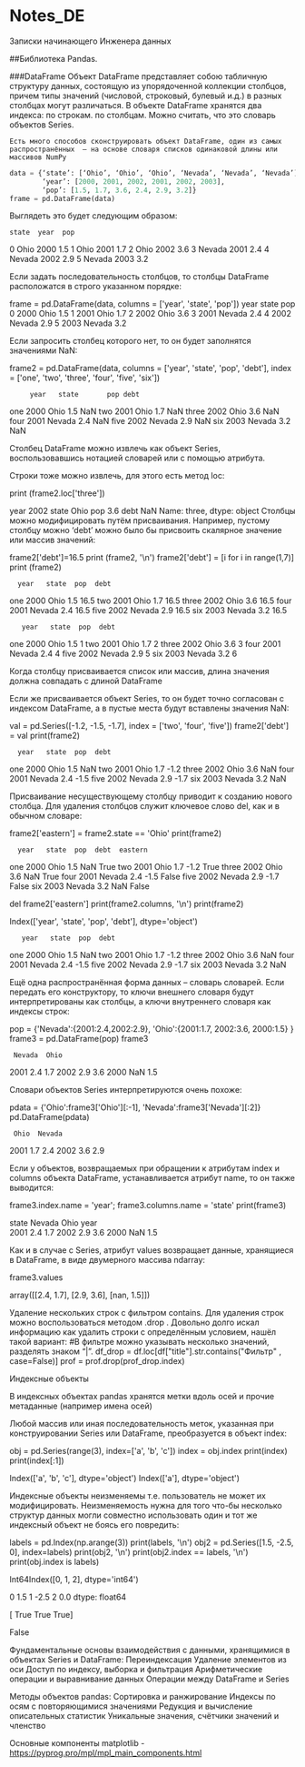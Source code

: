 # Notes_DE
Записки начинающего Инженера данных

##Библиотека Pandas.

###DataFrame
Объект DataFrame представляет собою табличную структуру данных, состоящую из упорядоченной коллекции столбцов, причем типы значений (числовой, строковый, булевый и.д.) в разных столбцах могут различаться.
	В объекте DataFrame хранятся два индекса:
по строкам.
по столбцам.
Можно считать, что это словарь объектов Series.

	Есть много способов сконструировать объект DataFrame, один из самых распространённых  – на основе словаря списков одинаковой длины или массивов NumPy

```python
data = {‘state’: [‘Ohio’, ‘Ohio’, ‘Ohio’, ‘Nevada’, ‘Nevada’, ‘Nevada’],
		‘year’: [2000, 2001, 2002, 2001, 2002, 2003],
		‘pop’: [1.5, 1.7, 3.6, 2.4, 2.9, 3.2]}
frame = pd.DataFrame(data)
```
Выглядеть это будет следующим образом:

    state  year  pop
0    Ohio  2000  1.5
1    Ohio  2001  1.7
2    Ohio  2002  3.6
3  Nevada  2001  2.4
4  Nevada  2002  2.9
5  Nevada  2003  3.2


Если задать последовательность столбцов, то столбцы DataFrame расположатся в строго указанном порядке:

frame = pd.DataFrame(data, columns = ['year', 'state', 'pop'])
   year   state  pop
0  2000    Ohio  1.5
1  2001    Ohio  1.7
2  2002    Ohio  3.6
3  2001  Nevada  2.4
4  2002  Nevada  2.9
5  2003  Nevada  3.2


Если запросить столбец которого нет, то он будет заполнятся значениями NaN:

frame2 = pd.DataFrame(data, columns = ['year', 'state', 'pop', 'debt'],
                      index = ['one', 'two', 'three', 'four', 'five', 'six'])


         year	state		pop	debt
one	2000	Ohio		1.5	NaN
two	2001	Ohio		1.7	NaN
three	2002	Ohio		3.6	NaN
four	2001	Nevada	2.4	NaN
five	2002	Nevada	2.9	NaN
six	2003	Nevada	3.2	NaN


Столбец DataFrame можно извлечь как объект Series, воспользовавшись нотацией словарей или с помощью атрибута.

Строки тоже можно извлечь, для этого есть метод loc:

print (frame2.loc['three'])

year     2002
state    Ohio
pop       3.6
debt      NaN
Name: three, dtype: object
Столбцы можно модифицировать путём присваивания. Например, пустому столбцу можно ‘debt’ можно было бы присвоить скалярное значение или массив значений:

frame2['debt']=16.5
print (frame2, '\n')
frame2['debt'] = [i for i in range(1,7)]
print (frame2)

      year   state  pop  debt
one    2000    Ohio  1.5  16.5
two    2001    Ohio  1.7  16.5
three  2002    Ohio  3.6  16.5
four   2001  Nevada  2.4  16.5
five   2002  Nevada  2.9  16.5
six    2003  Nevada  3.2  16.5 

       year   state  pop  debt
one    2000    Ohio  1.5     1
two    2001    Ohio  1.7     2
three  2002    Ohio  3.6     3
four   2001  Nevada  2.4     4
five   2002  Nevada  2.9     5
six    2003  Nevada  3.2     6

Когда столбцу присваивается список или массив, длина значения должна совпадать с длиной DataFrame

Если же присваивается объект Series, то он будет точно согласован с индексом DataFrame, а в пустые места будут вставлены значения NaN:

val = pd.Series([-1.2, -1.5, -1.7], index = ['two', 'four', 'five'])
frame2['debt'] = val
print(frame2)


      year   state  pop  debt
one    2000    Ohio  1.5   NaN
two    2001    Ohio  1.7  -1.2
three  2002    Ohio  3.6   NaN
four   2001  Nevada  2.4  -1.5
five   2002  Nevada  2.9  -1.7
six    2003  Nevada  3.2   NaN

Присваивание несуществующему столбцу приводит к созданию нового столбца. Для удаления столбцов  служит ключевое слово del, как и в обычном словаре:


frame2['eastern'] = frame2.state == 'Ohio'
print(frame2)

      year   state  pop  debt  eastern
one    2000    Ohio  1.5   NaN     True
two    2001    Ohio  1.7  -1.2     True
three  2002    Ohio  3.6   NaN     True
four   2001  Nevada  2.4  -1.5    False
five   2002  Nevada  2.9  -1.7    False
six    2003  Nevada  3.2   NaN    False

del frame2['eastern']
print(frame2.columns, '\n')
print(frame2)



Index(['year', 'state', 'pop', 'debt'], dtype='object') 



       year   state  pop  debt
one    2000    Ohio  1.5   NaN
two    2001    Ohio  1.7  -1.2
three  2002    Ohio  3.6   NaN
four   2001  Nevada  2.4  -1.5
five   2002  Nevada  2.9  -1.7
six    2003  Nevada  3.2   NaN



Ещё одна  распространённая форма данных – словарь словарей. Если передать его конструктору, то ключи внешнего словаря будут интерпретированы как столбцы, а ключи внутреннего словаря как индексы строк:

pop = {'Nevada':{2001:2.4,2002:2.9}, 
       'Ohio':{2001:1.7, 2002:3.6, 2000:1.5}
       }
frame3 = pd.DataFrame(pop)
frame3


     Nevada  Ohio
2001     2.4   1.7
2002     2.9   3.6
2000     NaN   1.5


Словари объектов Series интерпретируются очень похоже:

pdata = {'Ohio':frame3['Ohio'][:-1],
         'Nevada':frame3['Nevada'][:2]}
pd.DataFrame(pdata)



     Ohio  Nevada
2001   1.7     2.4
2002   3.6     2.9



Если у объектов, возвращаемых при обращении к атрибутам index и columns объекта DataFrame, устанавливается атрибут name, то он также выводится:

frame3.index.name = 'year'; frame3.columns.name = 'state'
print(frame3)


state  Nevada  Ohio
year               
2001      2.4   1.7
2002      2.9   3.6
2000      NaN   1.5


Как и в случае с Series, атрибут values возвращает данные, хранящиеся в DataFrame, в виде двумерного массива ndarray:

frame3.values

array([[2.4, 1.7],
       [2.9, 3.6],
       [nan, 1.5]])



Удаление нескольких строк с фильтром contains.
Для удаления строк можно воспользоваться методом .drop .
Довольно долго искал информацию как удалить строки с определённым условием, нашёл такой вариант:
#В фильтре можно указывать несколько значений, разделять знаком “|”.
df_drop = df.loc[df["title"].str.contains("Фильтр" , case=False)]
prof = prof.drop(prof_drop.index)



Индексные объекты

В индексных объектах pandas хранятся метки вдоль осей и прочие метаданные (например имена осей)

Любой массив или иная последовательность меток, указанная при конструировании Series или DataFrame, преобразуется в объект index:

obj = pd.Series(range(3), index=['a', 'b', 'c'])
index = obj.index
print(index)
print(index[:1])


Index(['a', 'b', 'c'], dtype='object')
Index(['a'], dtype='object')


Индексные объекты неизменяемы т.е. пользователь не может их модифицировать. Неизменяемость нужна для того что-бы несколько структур данных могли совместно использовать один и тот же индексный объект  не боясь его  повредить:

labels = pd.Index(np.arange(3))
print(labels, '\n')
obj2 = pd.Series([1.5, -2.5, 0], index=labels)
print(obj2, '\n')
print(obj2.index == labels, '\n')
print(obj.index is labels)






Int64Index([0, 1, 2], dtype='int64') 

0    1.5
1   -2.5
2    0.0
dtype: float64 

[ True  True  True] 

False


Фундаментальные основы взаимодействия  с данными, хранящимися в объектах Series и DataFrame:
Переиндексация
Удаление элементов из оси
Доступ по индексу, выборка и фильтрация
Арифметические операции и выравнивание данных
Операции между DataFrame и Series

Методы объектов pandas:
Сортировка и ранжирование
Индексы по осям с повторяющимися значениями
Редукция и вычисление описательных статистик
Уникальные значения, счётчики значений и членство




Основные компоненты matplotlib - https://pyprog.pro/mpl/mpl_main_components.html
